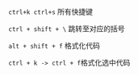 ```ctrl+k ctrl+s``` 所有快捷键

```ctrl + shift + \``` 跳转至对应的括号

```alt + shift + f``` 格式化代码

```ctrl + k -> ctrl + f```格式化选中代码